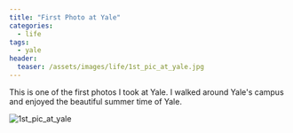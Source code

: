 ```yaml
---
title: "First Photo at Yale"
categories:
  - life
tags:
  - yale
header:
  teaser: /assets/images/life/1st_pic_at_yale.jpg
---
```


This is one of the first photos I took at Yale. I walked around Yale's campus and enjoyed the beautiful summer time of Yale.

![1st_pic_at_yale](/assets/images/life/1st_pic_at_yale.jpg)
